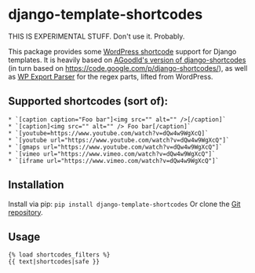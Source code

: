 # django-template-shortcodes

THIS IS EXPERIMENTAL STUFF. Don't use it. Probably.

This package provides some [WordPress
shortcode](http://en.support.wordpress.com/shortcodes/) support for Django
templates. It is heavily based on [AGoodId's version of django-shortcodes](https://github.com/AGoodId/django-shortcodes) (in turn based on https://code.google.com/p/django-shortcodes/), as well as [WP Export Parser](https://github.com/RealGeeks/wp_export_parser) for the regex parts, lifted from WordPress.

## Supported shortcodes (sort of): 

    * `[caption caption="Foo bar"]<img src="" alt="" />[/caption]`
    * `[caption]<img src="" alt="" /> Foo bar[/caption]`
    * `[youtube=https://www.youtube.com/watch?v=dQw4w9WgXcQ]`
    * `[youtube url="https://www.youtube.com/watch?v=dQw4w9WgXcQ"]`
    * `[gmaps url="https://www.youtube.com/watch?v=dQw4w9WgXcQ"]`
    * `[vimeo url="https://www.vimeo.com/watch?v=dQw4w9WgXcQ"]`
    * `[iframe url="https://www.vimeo.com/watch?v=dQw4w9WgXcQ"]`

## Installation

Install via pip: `pip install django-template-shortcodes`
Or clone the [Git repository](https://github.com/emilbjorklund/django-shortcodes).

## Usage

    {% load shortcodes_filters %}
    {{ text|shortcodes|safe }}
